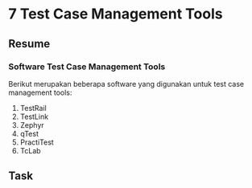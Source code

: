 # 7 Test Case Management Tools

## Resume
### Software Test Case Management Tools
Berikut merupakan beberapa software 
yang digunakan untuk test case management tools:
1. TestRail
2. TestLink
3. Zephyr
4. qTest
5. PractiTest
6. TcLab

## Task
